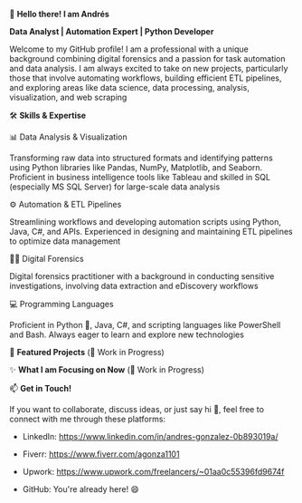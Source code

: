 👋 **Hello there! I am Andrés**

**Data Analyst | Automation Expert | Python Developer**

Welcome to my GitHub profile! I am a professional with a unique background combining digital forensics and a passion for task automation and data analysis. I am always excited to take on new projects, particularly those that involve automating workflows, building efficient ETL pipelines, and exploring areas like data science, data processing, analysis, visualization, and web scraping



🛠️ **Skills & Expertise**

📊 Data Analysis & Visualization

Transforming raw data into structured formats and identifying patterns using Python libraries like Pandas, NumPy, Matplotlib, and Seaborn. Proficient in business intelligence tools like Tableau and skilled in SQL (especially MS SQL Server) for large-scale data analysis

⚙️ Automation & ETL Pipelines

Streamlining workflows and developing automation scripts using Python, Java, C#, and APIs. Experienced in designing and maintaining ETL pipelines to optimize data management

🕵️‍♂️ Digital Forensics

Digital forensics practitioner with a background in conducting sensitive investigations, involving data extraction and eDiscovery workflows

💻 Programming Languages

Proficient in Python 🐍, Java, C#, and scripting languages like PowerShell and Bash. Always eager to learn and explore new technologies



🚀 **Featured Projects** (🚧 Work in Progress)



✨ **What I am Focusing on Now** (🚧 Work in Progress)



📫 **Get in Touch!**

If you want to collaborate, discuss ideas, or just say hi 👋, feel free to connect with me through these platforms:

* LinkedIn: https://www.linkedin.com/in/andres-gonzalez-0b893019a/

* Fiverr: https://www.fiverr.com/agonza1101

* Upwork: https://www.upwork.com/freelancers/~01aa0c55396fd9674f

* GitHub: You're already here! 😄


